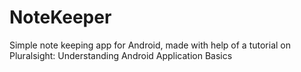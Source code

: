 # NoteKeeper
Simple note keeping app for Android, made with help of a tutorial on Pluralsight: Understanding Android Application Basics